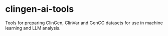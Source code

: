 # clingen-ai-tools
Tools for preparing ClinGen, ClinVar and GenCC datasets for use in machine learning and LLM analysis.
